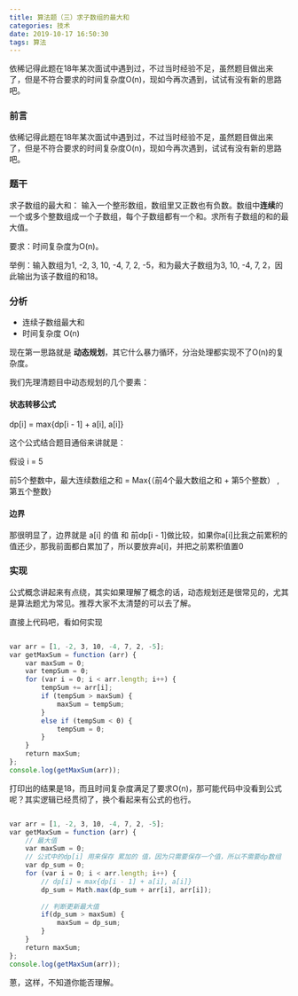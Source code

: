 ```yaml
---
title: 算法题（三）求子数组的最大和
categories: 技术
date: 2019-10-17 16:50:30
tags: 算法
---
```


依稀记得此题在18年某次面试中遇到过，不过当时经验不足，虽然题目做出来了，但是不符合要求的时间复杂度O(n)，现如今再次遇到，试试有没有新的思路吧。

<!-- more -->

### 前言

依稀记得此题在18年某次面试中遇到过，不过当时经验不足，虽然题目做出来了，但是不符合要求的时间复杂度O(n)，现如今再次遇到，试试有没有新的思路吧。


### 题干

求子数组的最大和：
输入一个整形数组，数组里又正数也有负数。数组中**连续**的一个或多个整数组成一个子数组，每个子数组都有一个和。求所有子数组的和的最大值。

要求：时间复杂度为O(n)。

举例：输入数组为1, -2, 3, 10, -4, 7, 2, -5，和为最大子数组为3, 10, -4, 7, 2，因此输出为该子数组的和18。

### 分析

- 连续子数组最大和
- 时间复杂度 O(n)

现在第一思路就是 **动态规划**，其它什么暴力循环，分治处理都实现不了O(n)的复杂度。

我们先理清题目中动态规划的几个要素：

#### 状态转移公式
dp[i] = max{dp[i - 1] + a[i], a[i]}

这个公式结合题目通俗来讲就是：

假设 i = 5

前5个整数中，最大连续数组之和 = Max{（前4个最大数组之和 + 第5个整数） , 第五个整数}

#### 边界

那很明显了，边界就是 a[i] 的值 和 前dp[i - 1]做比较，如果你a[i]比我之前累积的值还少，那我前面都白累加了，所以要放弃a[i]，并把之前累积值置0


### 实现

公式概念讲起来有点绕，其实如果理解了概念的话，动态规划还是很常见的，尤其是算法题尤为常见。推荐大家不太清楚的可以去了解。

直接上代码吧，看如何实现

```javascript

var arr = [1, -2, 3, 10, -4, 7, 2, -5];
var getMaxSum = function (arr) {
    var maxSum = 0;
    var tempSum = 0;
    for (var i = 0; i < arr.length; i++) {
        tempSum += arr[i];
        if (tempSum > maxSum) {
            maxSum = tempSum;
        }
        else if (tempSum < 0) {
            tempSum = 0;
        }
    }
    return maxSum;
};
console.log(getMaxSum(arr));

```
打印出的结果是18，而且时间复杂度满足了要求O(n)，那可能代码中没看到公式呢？其实逻辑已经贯彻了，换个看起来有公式的也行。

```javascript

var arr = [1, -2, 3, 10, -4, 7, 2, -5];
var getMaxSum = function (arr) {
    // 最大值
    var maxSum = 0;
    // 公式中的dp[i] 用来保存 累加的 值，因为只需要保存一个值，所以不需要dp数组
    var dp_sum = 0;
    for (var i = 0; i < arr.length; i++) {
        // dp[i] = max{dp[i - 1] + a[i], a[i]}
        dp_sum = Math.max(dp_sum + arr[i], arr[i]);
        
        // 判断更新最大值
        if(dp_sum > maxSum) {
            maxSum = dp_sum;
        }
    }
    return maxSum;
};
console.log(getMaxSum(arr));

```

蒽，这样，不知道你能否理解。

